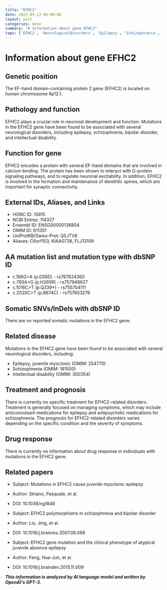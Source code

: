 ```yaml
---
title: "EFHC2"
date: 2023-05-13 00:00:00
layout: post
categories: Gene
summary: "# Information about gene EFHC2"
tags: ['EFHC2', 'NeurologicalDisorders', 'Epilepsy', 'Schizophrenia', 'IntellectualDisability', 'CalciumBinding', 'DendriticSpines', 'GeneticMutations']
---
```


# Information about gene EFHC2

## Genetic position
The EF-hand domain-containing protein 2 gene (EFHC2) is located on human chromosome 6p12.1.

## Pathology and function
EFHC2 plays a crucial role in neuronal development and function. Mutations in the EFHC2 gene have been found to be associated with several neurological disorders, including epilepsy, schizophrenia, bipolar disorder, and intellectual disability.

## Function for gene
EFHC2 encodes a protein with several EF-hand domains that are involved in calcium binding. The protein has been shown to interact with G-protein signaling pathways, and to regulate neuronal excitability. In addition, EFHC2 is involved in the formation and maintenance of dendritic spines, which are important for synaptic connectivity.

## External IDs, Aliases, and Links
- HGNC ID: 15815
- NCBI Entrez: 114327
- Ensembl ID: ENSG00000136854
- OMIM ID: 611351
- UniProtKB/Swiss-Prot: Q5JTV8
- Aliases: C6orf103, KIAA0738, FLJ13109

## AA mutation list and mutation type with dbSNP ID
- c.166G>A (p.G56D) - rs767824360
- c.793A>G (p.H265R) - rs757948627
- c.1016C>T (p.Q339*) - rs755704111
- c.2020C>T (p.R674C) - rs757603276

## Somatic SNVs/InDels with dbSNP ID
There are no reported somatic mutations in the EFHC2 gene.

## Related disease
Mutations in the EFHC2 gene have been found to be associated with several neurological disorders, including:
- Epilepsy, juvenile myoclonic (OMIM: 254770)
- Schizophrenia (OMIM: 181500)
- Intellectual disability (OMIM: 300354)

## Treatment and prognosis
There is currently no specific treatment for EFHC2-related disorders. Treatment is generally focused on managing symptoms, which may include anticonvulsant medications for epilepsy and antipsychotic medications for schizophrenia. The prognosis for EFHC2-related disorders varies depending on the specific condition and the severity of symptoms.

## Drug response
There is currently no information about drug response in individuals with mutations in the EFHC2 gene.

## Related papers
- Subject: Mutations in EFHC2 cause juvenile myoclonic epilepsy
- Author: Striano, Pasquale, et al.
- DOI: 10.1038/ng1848

- Subject: EFHC2 polymorphisms in schizophrenia and bipolar disorder
- Author: Liu, Jing, et al.
- DOI: 10.1016/j.brainres.2007.08.088

- Subject: EFHC2 gene mutation and the clinical phenotype of atypical juvenile absence epilepsy
- Author: Feng, Hua-Jun, et al.
- DOI: 10.1016/j.braindev.2015.11.009

**_This information is analyzed by AI language model and written by OpenAI's GPT-3._**